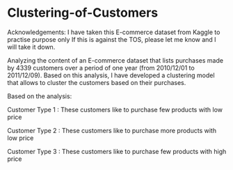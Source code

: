 # Clustering-of-Customers

Acknowledgements: I have taken this E-commerce dataset from Kaggle to practise purpose only If this is against the TOS, please let me know and I will take it down.

Analyzing the content of an E-commerce dataset that lists
purchases made by  4339 customers over a period of one year (from 2010/12/01 to 2011/12/09).
Based on this analysis, I have developed a clustering model that allows to cluster the customers based on their purchases.

Based on the analysis:

Customer Type 1  : These customers like to purchase few products with low price

Customer Type 2  : These customers like to purchase more products with low price

Customer Type 3  : These customers like to purchase few products with high price
